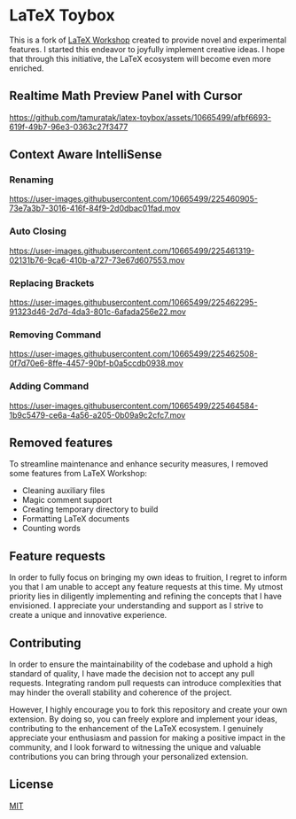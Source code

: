 # LaTeX Toybox

This is a fork of [LaTeX Workshop](https://github.com/James-Yu/LaTeX-Workshop) created to provide novel and experimental features. I started this endeavor to joyfully implement creative ideas. I hope that through this initiative, the LaTeX ecosystem will become even more enriched.


## Realtime Math Preview Panel with Cursor

https://github.com/tamuratak/latex-toybox/assets/10665499/afbf6693-619f-49b7-96e3-0363c27f3477


## Context Aware IntelliSense

### Renaming

https://user-images.githubusercontent.com/10665499/225460905-73e7a3b7-3016-416f-84f9-2d0dbac01fad.mov

### Auto Closing

https://user-images.githubusercontent.com/10665499/225461319-02131b76-9ca6-410b-a727-73e67d607553.mov

### Replacing Brackets

https://user-images.githubusercontent.com/10665499/225462295-91323d46-2d7d-4da3-801c-6afada256e22.mov

### Removing Command

https://user-images.githubusercontent.com/10665499/225462508-0f7d70e6-8ffe-4457-90bf-b0a5ccdb0938.mov

### Adding Command

https://user-images.githubusercontent.com/10665499/225464584-1b9c5479-ce6a-4a56-a205-0b09a9c2cfc7.mov

## Removed features

To streamline maintenance and enhance security measures, I removed some features from LaTeX Workshop:

- Cleaning auxiliary files
- Magic comment support
- Creating temporary directory to build
- Formatting LaTeX documents
- Counting words

## Feature requests

In order to fully focus on bringing my own ideas to fruition, I regret to inform you that I am unable to accept any feature requests at this time. My utmost priority lies in diligently implementing and refining the concepts that I have envisioned. I appreciate your understanding and support as I strive to create a unique and innovative experience.

## Contributing

In order to ensure the maintainability of the codebase and uphold a high standard of quality, I have made the decision not to accept any pull requests. Integrating random pull requests can introduce complexities that may hinder the overall stability and coherence of the project.

However, I highly encourage you to fork this repository and create your own extension. By doing so, you can freely explore and implement your ideas, contributing to the enhancement of the LaTeX ecosystem. I genuinely appreciate your enthusiasm and passion for making a positive impact in the community, and I look forward to witnessing the unique and valuable contributions you can bring through your personalized extension.

## License

[MIT](https://opensource.org/licenses/MIT)
